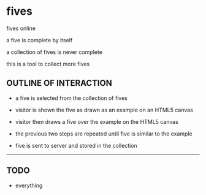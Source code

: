 # fives

fives online

a five is complete by itself

a collection of fives is never complete

this is a tool to collect more fives

## OUTLINE OF INTERACTION

* a five is selected from the collection of fives

* visitor is shown the five as drawn as an example on an HTML5 canvas

* visitor then draws a five over the example on the HTML5 canvas

* the previous two steps are repeated until five is similar to the example  

* five is sent to server and stored in the collection

---

## TODO

* everything

